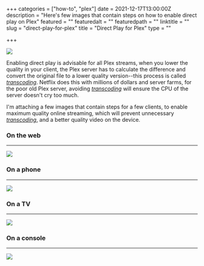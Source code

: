 +++
categories = ["how-to", "plex"]
date = 2021-12-17T13:00:00Z
description = "Here's few images that contain steps on how to enable direct play on Plex"
featured = ""
featuredalt = ""
featuredpath = ""
linktitle = ""
slug = "direct-play-for-plex"
title = "Direct Play for Plex"
type = ""

+++

![](/images/d93fabbc-8167-4ca2-9444-9f553a980ade.png)

Enabling direct play is advisable for all Plex streams, when you lower the quality in your client, the Plex server has to calculate the difference and convert the original file to a lower quality version--this process is called [_transcoding_](https://en.wikipedia.org/wiki/Transcoding). Netflix does this with millions of dollars and server farms, for the poor old Plex server, avoiding [_transcoding_](https://en.wikipedia.org/wiki/Transcoding) will ensure the CPU of the server doesn't cry too much.

I'm attaching a few images that contain steps for a few clients, to enable maximum quality online streaming, which will prevent unnecessary [_transcoding_](https://en.wikipedia.org/wiki/Transcoding), and a better quality video on the device.

### On the web

---

[![](/images/1d8478ec-568d-4eb3-ae39-77793b6003d2.jpg)](https://0x40.me/images/1d8478ec-568d-4eb3-ae39-77793b6003d2.jpg)

### On a phone

---

[![](/images/9a8ac71d-a8b1-4d65-941c-2a82c7f22edf.jpg)](https://0x40.me/images/9a8ac71d-a8b1-4d65-941c-2a82c7f22edf.jpg)

### On a TV

---

[![](/images/45cbee23-3515-4eed-9957-ccba144bb36b.jpg)](https://0x40.me/images/45cbee23-3515-4eed-9957-ccba144bb36b.jpg)

### On a console

---

[![](/images/a93d509b-77c6-42c2-b43d-53b242c8810b.jpg)](https://0x40.me/images/a93d509b-77c6-42c2-b43d-53b242c8810b.jpg)
